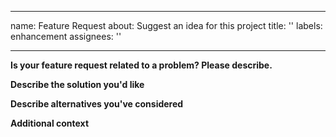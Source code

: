 <!--
Copyright (c) 2025 Andreas Krüger
SPDX-License-Identifier: MIT
-->
---
name: Feature Request
about: Suggest an idea for this project
title: ''
labels: enhancement
assignees: ''

---

**Is your feature request related to a problem? Please describe.**

**Describe the solution you'd like**

**Describe alternatives you've considered**

**Additional context**
